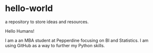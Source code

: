 # hello-world
a repository to store ideas and resources.

Hello Humans!

I am a an MBA student at Pepperdine focusing on BI and Statistics.  I am using GitHub as a way to further my Python skills.
